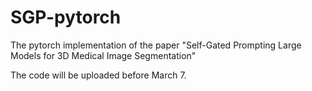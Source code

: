 # SGP-pytorch
The pytorch implementation of the paper "Self-Gated Prompting Large Models for 3D Medical Image Segmentation"

The code will be uploaded before March 7.
